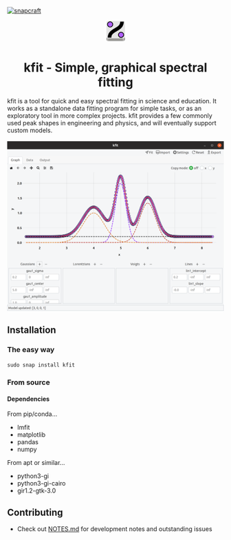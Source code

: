 [![snapcraft](https://snapcraft.io/kfit/badge.svg)](https://snapcraft.io/kfit)

<div align="center">
<a href="./images/kfit_v2.svg">
    <img src="./images/kfit_v2.svg" width="10%" />
</a>
<h1>kfit - Simple, graphical spectral fitting</h1>
</div>
<div>
kfit is a tool for quick and easy spectral fitting in science and education.
It works as a standalone data fitting program for simple tasks, or as an
exploratory tool in more complex projects. kfit provides a few commonly 
used peak shapes in engineering and physics, and will eventually support 
custom models.
<br><br>
</div>
<div align="center">
<img src="./assets/screenshot.png" />
</div>

## Installation

### The easy way

`sudo snap install kfit`

### From source

#### Dependencies

From pip/conda...

- lmfit
- matplotlib
- pandas
- numpy

From apt or similar...

- python3-gi
- python3-gi-cairo
- gir1.2-gtk-3.0

## Contributing

- Check out [NOTES.md](./NOTES.md) for development notes and outstanding issues

